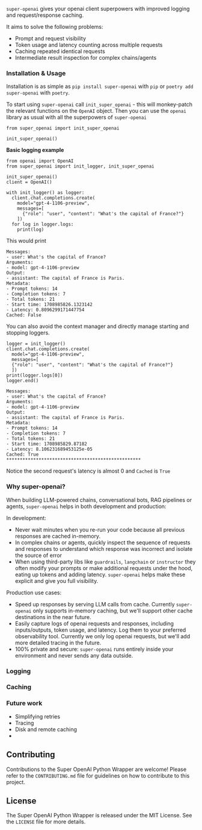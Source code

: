 `super-openai` gives your openai client superpowers with improved logging and request/response caching.

It aims to solve the following problems:

- Prompt and request visibility
- Token usage and latency counting across multiple requests
- Caching repeated identical requests
- Intermediate result inspection for complex chains/agents

### Installation & Usage

Installation is as simple as `pip install super-openai` with `pip` or `poetry add super-openai` with `poetry`.

To start using `super-openai` call `init_super_openai` - this will monkey-patch the relevant functions on the `OpenAI` object. Then you can use the `openai` library as usual with all the superpowers of `super-openai`

```
from super_openai import init_super_openai

init_super_openai()
```

**Basic logging example**

```
from openai import OpenAI
from super_openai import init_logger, init_super_openai

init_super_openai()
client = OpenAI()

with init_logger() as logger:
  client.chat.completions.create(
    model="gpt-4-1106-preview",
    messages=[
      {"role": "user", "content": "What's the capital of France?"}
    ])
  for log in logger.logs:
    print(log)
```

This would print

```
Messages:
- user: What's the capital of France?
Arguments:
- model: gpt-4-1106-preview
Output:
- assistant: The capital of France is Paris.
Metadata:
- Prompt tokens: 14
- Completion tokens: 7
- Total tokens: 21
- Start time: 1708985826.1323142
- Latency: 0.8096299171447754
Cached: False
```

You can also avoid the context manager and directly manage starting and stopping loggers.

```
logger = init_logger()
client.chat.completions.create(
  model="gpt-4-1106-preview",
  messages=[
  {"role": "user", "content": "What's the capital of France?"}
  ])
print(logger.logs[0])
logger.end()
```

```
Messages:
- user: What's the capital of France?
Arguments:
- model: gpt-4-1106-preview
Output:
- assistant: The capital of France is Paris.
Metadata:
- Prompt tokens: 14
- Completion tokens: 7
- Total tokens: 21
- Start time: 1708985829.87182
- Latency: 8.106231689453125e-05
Cached: True
**************************************************
```

Notice the second request's latency is almost 0 and `Cached` is `True`

### Why super-openai?

When building LLM-powered chains, conversational bots, RAG pipelines or agents, `super-openai` helps in both development and production:

In development:

- Never wait minutes when you re-run your code because all previous responses are cached in-memory.
- In complex chains or agents, quickly inspect the sequence of requests and responses to understand which response was incorrect and isolate the source of error
- When using third-party libs like `guardrails`, `langchain` or `instructor` they often modify your prompts or make additional requests under the hood, eating up tokens and adding latency. `super-openai` helps make these explicit and give you full visibility.

Production use cases:

- Speed up responses by serving LLM calls from cache. Currently `super-openai` only supports in-memory caching, but we'll support other cache destinations in the near future.
- Easily capture logs of openai requests and responses, including inputs/outputs, token usage, and latency. Log them to your preferred observability tool. Currently we only log openai requests, but we'll add more detailed tracing in the future.
- 100% private and secure: `super-openai` runs entirely inside your environment and never sends any data outside.

### Logging

### Caching

### Future work

- Simplifying retries
- Tracing
- Disk and remote caching
-

## Contributing

Contributions to the Super OpenAI Python Wrapper are welcome! Please refer to the `CONTRIBUTING.md` file for guidelines on how to contribute to this project.

## License

The Super OpenAI Python Wrapper is released under the MIT License. See the `LICENSE` file for more details.
